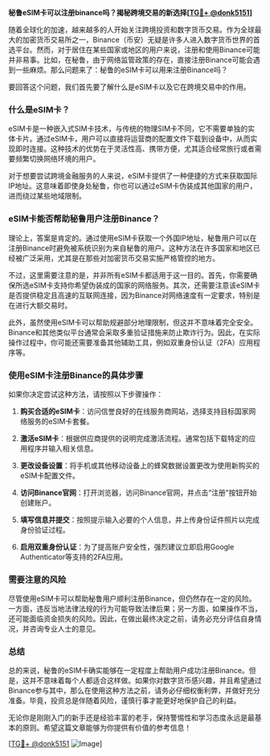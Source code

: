 **秘鲁eSIM卡可以注册binance吗？揭秘跨境交易的新选择[[TG💪+ @donk5151](https://t.me/s/donk5151)]**

随着全球化的加速，越来越多的人开始关注跨境投资和数字货币交易。作为全球最大的加密货币交易所之一，Binance（币安）无疑是许多人进入数字货币世界的首选平台。然而，对于居住在某些国家或地区的用户来说，注册和使用Binance可能并非易事。比如，在秘鲁，由于网络监管政策的存在，直接注册Binance可能会遇到一些麻烦。那么问题来了：秘鲁的eSIM卡可以用来注册Binance吗？

要回答这个问题，我们首先要了解什么是eSIM卡以及它在跨境交易中的作用。

### 什么是eSIM卡？

eSIM卡是一种嵌入式SIM卡技术，与传统的物理SIM卡不同，它不需要单独的实体卡片。通过eSIM卡，用户可以直接将运营商的配置文件下载到设备中，从而实现即时连接。这种技术的优势在于灵活性高、携带方便，尤其适合经常旅行或者需要频繁切换网络环境的用户。

对于想要尝试跨境金融服务的人来说，eSIM卡提供了一种便捷的方式来获取国际IP地址。这意味着即使身处秘鲁，你也可以通过eSIM卡伪装成其他国家的用户，进而绕过某些地域限制。

### eSIM卡能否帮助秘鲁用户注册Binance？

理论上，答案是肯定的。通过使用eSIM卡获取一个外国IP地址，秘鲁用户可以在注册Binance时避免被系统识别为来自秘鲁的用户。这种方法在许多国家和地区已经被广泛采用，尤其是在那些对加密货币交易实施严格管控的地方。

不过，这里需要注意的是，并非所有eSIM卡都适用于这一目的。首先，你需要确保所选eSIM卡支持你希望伪装成的国家的网络服务。其次，还需要注意该eSIM卡是否提供稳定且高速的互联网连接，因为Binance对网络速度有一定要求，特别是在进行大额交易时。

此外，虽然使用eSIM卡可以帮助规避部分地理限制，但这并不意味着完全安全。Binance和其他类似平台通常会采取多重验证措施来防止欺诈行为。因此，在实际操作过程中，你可能还需要准备其他辅助工具，例如双重身份认证（2FA）应用程序等。

### 使用eSIM卡注册Binance的具体步骤

如果你决定尝试这种方法，请按照以下步骤操作：

1. **购买合适的eSIM卡**：访问信誉良好的在线服务商网站，选择支持目标国家网络服务的eSIM卡套餐。
   
2. **激活eSIM卡**：根据供应商提供的说明完成激活流程。通常包括下载特定的应用程序并输入相关信息。

3. **更改设备设置**：将手机或其他移动设备上的蜂窝数据设置更改为使用新购买的eSIM卡配置文件。

4. **访问Binance官网**：打开浏览器，访问Binance官网，并点击“注册”按钮开始创建账户。

5. **填写信息并提交**：按照提示输入必要的个人信息，并上传身份证件照片以完成身份验证过程。

6. **启用双重身份认证**：为了提高账户安全性，强烈建议立即启用Google Authenticator等支持的2FA应用。

### 需要注意的风险

尽管使用eSIM卡可以帮助秘鲁用户顺利注册Binance，但仍然存在一定的风险。一方面，违反当地法律法规的行为可能导致法律后果；另一方面，如果操作不当，还可能面临资金损失的风险。因此，在做出最终决定之前，请务必充分评估自身情况，并咨询专业人士的意见。

### 总结

总的来说，秘鲁的eSIM卡确实能够在一定程度上帮助用户成功注册Binance。但是，这并不意味着每个人都适合这样做。如果你对数字货币感兴趣，并且希望通过Binance参与其中，那么在使用这种方法之前，请务必仔细权衡利弊，并做好充分准备。毕竟，投资总是伴随着风险，谨慎行事才能更好地保护自己的利益。

无论你是刚刚入门的新手还是经验丰富的老手，保持警惕性和学习态度永远是最基本的原则。希望这篇文章能够为你提供有价值的参考信息！

[[TG💪+ @donk5151](https://t.me/s/donk5151) ![Image](https://i.postimg.cc/rwNCRYN7/Snipaste-2025-04-30-17-27-05.png)]